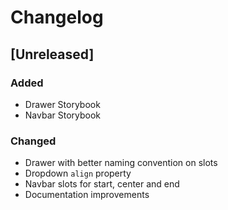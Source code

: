 # Changelog

## [Unreleased]

### Added

- Drawer Storybook
- Navbar Storybook

### Changed

- Drawer with better naming convention on slots
- Dropdown `align` property
- Navbar slots for start, center and end
- Documentation improvements
